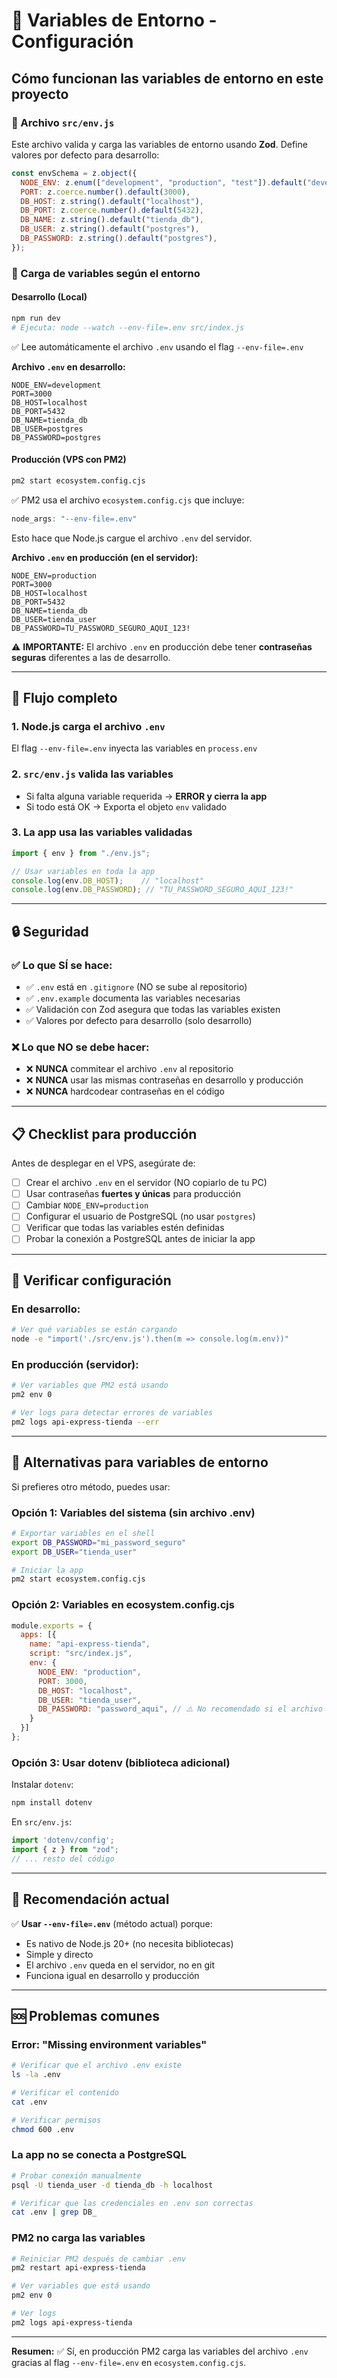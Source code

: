 # 🔐 Variables de Entorno - Configuración

## Cómo funcionan las variables de entorno en este proyecto

### 📝 Archivo `src/env.js`

Este archivo valida y carga las variables de entorno usando **Zod**. Define valores por defecto para desarrollo:

```javascript
const envSchema = z.object({
  NODE_ENV: z.enum(["development", "production", "test"]).default("development"),
  PORT: z.coerce.number().default(3000),
  DB_HOST: z.string().default("localhost"),
  DB_PORT: z.coerce.number().default(5432),
  DB_NAME: z.string().default("tienda_db"),
  DB_USER: z.string().default("postgres"),
  DB_PASSWORD: z.string().default("postgres"),
});
```

### 🔄 Carga de variables según el entorno

#### **Desarrollo (Local)**

```bash
npm run dev
# Ejecuta: node --watch --env-file=.env src/index.js
```

✅ Lee automáticamente el archivo `.env` usando el flag `--env-file=.env`

**Archivo `.env` en desarrollo:**
```env
NODE_ENV=development
PORT=3000
DB_HOST=localhost
DB_PORT=5432
DB_NAME=tienda_db
DB_USER=postgres
DB_PASSWORD=postgres
```

#### **Producción (VPS con PM2)**

```bash
pm2 start ecosystem.config.cjs
```

✅ PM2 usa el archivo `ecosystem.config.cjs` que incluye:
```javascript
node_args: "--env-file=.env"
```

Esto hace que Node.js cargue el archivo `.env` del servidor.

**Archivo `.env` en producción (en el servidor):**
```env
NODE_ENV=production
PORT=3000
DB_HOST=localhost
DB_PORT=5432
DB_NAME=tienda_db
DB_USER=tienda_user
DB_PASSWORD=TU_PASSWORD_SEGURO_AQUI_123!
```

⚠️ **IMPORTANTE:** El archivo `.env` en producción debe tener **contraseñas seguras** diferentes a las de desarrollo.

---

## 🎯 Flujo completo

### 1. Node.js carga el archivo `.env`
El flag `--env-file=.env` inyecta las variables en `process.env`

### 2. `src/env.js` valida las variables
- Si falta alguna variable requerida → **ERROR y cierra la app**
- Si todo está OK → Exporta el objeto `env` validado

### 3. La app usa las variables validadas
```javascript
import { env } from "./env.js";

// Usar variables en toda la app
console.log(env.DB_HOST);    // "localhost"
console.log(env.DB_PASSWORD); // "TU_PASSWORD_SEGURO_AQUI_123!"
```

---

## 🔒 Seguridad

### ✅ Lo que SÍ se hace:
- ✅ `.env` está en `.gitignore` (NO se sube al repositorio)
- ✅ `.env.example` documenta las variables necesarias
- ✅ Validación con Zod asegura que todas las variables existen
- ✅ Valores por defecto para desarrollo (solo desarrollo)

### ❌ Lo que NO se debe hacer:
- ❌ **NUNCA** commitear el archivo `.env` al repositorio
- ❌ **NUNCA** usar las mismas contraseñas en desarrollo y producción
- ❌ **NUNCA** hardcodear contraseñas en el código

---

## 📋 Checklist para producción

Antes de desplegar en el VPS, asegúrate de:

- [ ] Crear el archivo `.env` en el servidor (NO copiarlo de tu PC)
- [ ] Usar contraseñas **fuertes y únicas** para producción
- [ ] Cambiar `NODE_ENV=production`
- [ ] Configurar el usuario de PostgreSQL (no usar `postgres`)
- [ ] Verificar que todas las variables estén definidas
- [ ] Probar la conexión a PostgreSQL antes de iniciar la app

---

## 🧪 Verificar configuración

### En desarrollo:
```bash
# Ver qué variables se están cargando
node -e "import('./src/env.js').then(m => console.log(m.env))"
```

### En producción (servidor):
```bash
# Ver variables que PM2 está usando
pm2 env 0

# Ver logs para detectar errores de variables
pm2 logs api-express-tienda --err
```

---

## 🔄 Alternativas para variables de entorno

Si prefieres otro método, puedes usar:

### Opción 1: Variables del sistema (sin archivo .env)
```bash
# Exportar variables en el shell
export DB_PASSWORD="mi_password_seguro"
export DB_USER="tienda_user"

# Iniciar la app
pm2 start ecosystem.config.cjs
```

### Opción 2: Variables en ecosystem.config.cjs
```javascript
module.exports = {
  apps: [{
    name: "api-express-tienda",
    script: "src/index.js",
    env: {
      NODE_ENV: "production",
      PORT: 3000,
      DB_HOST: "localhost",
      DB_USER: "tienda_user",
      DB_PASSWORD: "password_aqui", // ⚠️ No recomendado si el archivo está en git
    }
  }]
};
```

### Opción 3: Usar dotenv (biblioteca adicional)
Instalar `dotenv`:
```bash
npm install dotenv
```

En `src/env.js`:
```javascript
import 'dotenv/config';
import { z } from "zod";
// ... resto del código
```

---

## 📌 Recomendación actual

✅ **Usar `--env-file=.env`** (método actual) porque:
- Es nativo de Node.js 20+ (no necesita bibliotecas)
- Simple y directo
- El archivo `.env` queda en el servidor, no en git
- Funciona igual en desarrollo y producción

---

## 🆘 Problemas comunes

### Error: "Missing environment variables"
```bash
# Verificar que el archivo .env existe
ls -la .env

# Verificar el contenido
cat .env

# Verificar permisos
chmod 600 .env
```

### La app no se conecta a PostgreSQL
```bash
# Probar conexión manualmente
psql -U tienda_user -d tienda_db -h localhost

# Verificar que las credenciales en .env son correctas
cat .env | grep DB_
```

### PM2 no carga las variables
```bash
# Reiniciar PM2 después de cambiar .env
pm2 restart api-express-tienda

# Ver variables que está usando
pm2 env 0

# Ver logs
pm2 logs api-express-tienda
```

---

**Resumen:** ✅ Sí, en producción PM2 carga las variables del archivo `.env` gracias al flag `--env-file=.env` en `ecosystem.config.cjs`.
